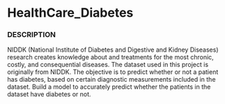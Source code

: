 # HealthCare_Diabetes
### DESCRIPTION
NIDDK (National Institute of Diabetes and Digestive and Kidney Diseases) research creates
knowledge about and treatments for the most chronic, costly, and consequential diseases.
The dataset used in this project is originally from NIDDK. The objective is to predict whether or
not a patient has diabetes, based on certain diagnostic measurements included in the dataset.
Build a model to accurately predict whether the patients in the dataset have diabetes or not.
